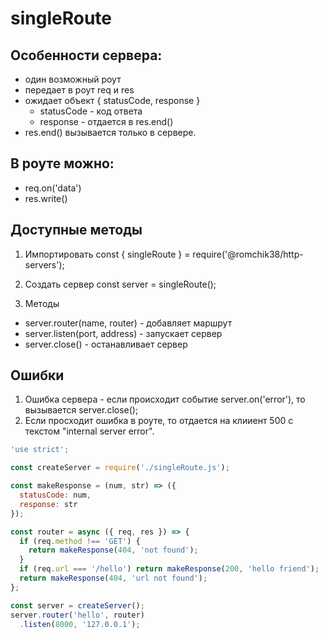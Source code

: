 # singleRoute

## Особенности сервера:
  - один возможный роут
  - передает в роут req и res
  - ожидает объект { statusCode, response }
    * statusCode - код ответа
    * response - отдается в res.end()
  - res.end() вызывается только в сервере.

## В роуте можно:

  - req.on('data')
  - res.write()

## Доступные методы

1. Импортировать
  const { singleRoute } = require('@romchik38/http-servers');

2. Создать сервер
  const server = singleRoute();

3. Методы  
  * server.router(name, router)     - добавляет маршрут
  * server.listen(port, address)    - запускает сервер
  * server.close()                  - останавливает сервер

## Ошибки

1. Ошибка сервера - если происходит событие server.on('error'), то вызывается server.close();
2. Если просходит ошибка в роуте, то отдается на клииент 500 с текстом "internal server error".

```javascript
'use strict';

const createServer = require('./singleRoute.js');

const makeResponse = (num, str) => ({
  statusCode: num,
  response: str
});

const router = async ({ req, res }) => {
  if (req.method !== 'GET') {
    return makeResponse(404, 'not found');
  }
  if (req.url === '/hello') return makeResponse(200, 'hello friend');
  return makeResponse(404, 'url not found');
};

const server = createServer();
server.router('hello', router)
  .listen(8000, '127.0.0.1');
```
